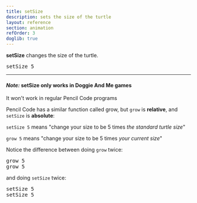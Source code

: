 ```yaml
---
title: setSize
description: sets the size of the turtle
layout: reference
section: animation
refOrder: 3
doglib: true
---
```


<b>setSize</b> changes the size of the turtle.

<pre data-before='st()' class="jumbo">
setSize <span data-dfn="new size">5</span>
</pre>

----
<h4><em>Note:</em> setSize only works in Doggie And Me games</h4>
It won't work in regular Pencil Code programs

Pencil Code has a similar function called grow, but <code>grow</code> is <b>relative</b>, and <code>setSize</code> is <b>absolute</b>:



<code>setSize 5</code> means "change your size to be 5 times <em>the standard turtle size</em>"

<code>grow 5</code> means "change your size to be 5 times <em>your current size</em>"

Notice the difference between doing <code>grow</code> twice:

<pre data-before='st()' class="jumbo">
grow <span data-dfnup="how much to grow">5</span><span/> 
<span data-dfn="grow again">grow 5</span>
</pre>

and doing <code>setSize</code> twice:

<pre data-before='st()' class="jumbo">
setSize <span data-dfnup="new size">5</span><span/> 
<span data-dfn="size doesn't change the second time">setSize 5</span>
</pre>